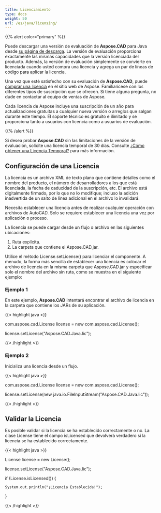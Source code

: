 ```yaml
---
title: Licenciamiento
type: docs
weight: 50
url: /es/java/licensing/
---
```


{{% alert color="primary" %}}

Puede descargar una versión de evaluación de **Aspose.CAD** para Java desde [su página de descarga](https://releases.aspose.com/java/repo/com/aspose/aspose-cad/). La versión de evaluación proporciona exactamente las mismas capacidades que la versión licenciada del producto. Además, la versión de evaluación simplemente se convierte en licenciada cuando usted compra una licencia y agrega un par de líneas de código para aplicar la licencia.

Una vez que esté satisfecho con su evaluación de **Aspose.CAD**, puede [comprar una licencia](https://purchase.aspose.com/buy) en el sitio web de Aspose. Familiarícese con los diferentes tipos de suscripción que se ofrecen. Si tiene alguna pregunta, no dude en contactar al equipo de ventas de Aspose.

Cada licencia de Aspose incluye una suscripción de un año para actualizaciones gratuitas a cualquier nueva versión o arreglos que salgan durante este tiempo. El soporte técnico es gratuito e ilimitado y se proporciona tanto a usuarios con licencia como a usuarios de evaluación.

{{% /alert %}}

Si desea probar **Aspose.CAD** sin las limitaciones de la versión de evaluación, solicite una licencia temporal de 30 días. Consulte [¿Cómo obtener una Licencia Temporal?](https://purchase.aspose.com/temporary-license) para más información.

## **Configuración de una Licencia**

La licencia es un archivo XML de texto plano que contiene detalles como el nombre del producto, el número de desarrolladores a los que está licenciada, la fecha de caducidad de la suscripción, etc. El archivo está digitalmente firmado, por lo que no lo modifique; incluso la adición inadvertida de un salto de línea adicional en el archivo lo invalidará.

Necesita establecer una licencia antes de realizar cualquier operación con archivos de AutoCAD. Solo se requiere establecer una licencia una vez por aplicación o proceso.

La licencia se puede cargar desde un flujo o archivo en las siguientes ubicaciones:

1. Ruta explícita.
1. La carpeta que contiene el Aspose.CAD.jar.

Utilice el método License.setLicense() para licenciar el componente. A menudo, la forma más sencilla de establecer una licencia es colocar el archivo de licencia en la misma carpeta que Aspose.CAD.jar y especificar solo el nombre del archivo sin ruta, como se muestra en el siguiente ejemplo:

### **Ejemplo 1**

En este ejemplo, **Aspose.CAD** intentará encontrar el archivo de licencia en la carpeta que contiene los JARs de su aplicación.

{{< highlight java >}}

com.aspose.cad.License license = new com.aspose.cad.License();

license.setLicense("Aspose.CAD.Java.lic");

{{< /highlight >}}

### **Ejemplo 2**

Inicializa una licencia desde un flujo.

{{< highlight java >}}

com.aspose.cad.License license = new com.aspose.cad.License();

license.setLicense(new java.io.FileInputStream("Aspose.CAD.Java.lic"));

{{< /highlight >}}

## **Validar la Licencia**

Es posible validar si la licencia se ha establecido correctamente o no. La clase License tiene el campo isLicensed que devolverá verdadero si la licencia se ha establecido correctamente.

{{< highlight java >}}

License license = new License();

license.setLicense("Aspose.CAD.Java.lic");

if (License.isLicensed()) {

    System.out.println("¡Licencia Establecida!");

}

{{< /highlight >}}

